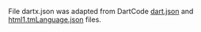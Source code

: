 File dartx.json was adapted from DartCode [dart.json](https://github.com/Dart-Code/Dart-Code/tree/master/syntaxes/dart.json) and [html1.tmLanguage.json](https://github.com/microsoft/vscode-extension-samples/blob/main/lsp-embedded-language-service/syntaxes/html1.tmLanguage.json) files.
